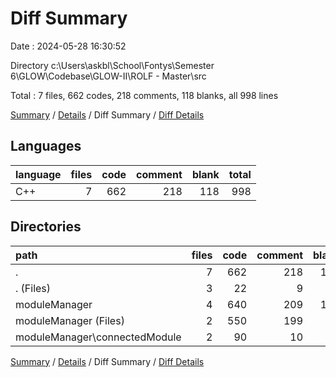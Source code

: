 # Diff Summary

Date : 2024-05-28 16:30:52

Directory c:\\Users\\askbl\\School\\Fontys\\Semester 6\\GLOW\\Codebase\\GLOW-II\\ROLF - Master\\src

Total : 7 files,  662 codes, 218 comments, 118 blanks, all 998 lines

[Summary](results.md) / [Details](details.md) / Diff Summary / [Diff Details](diff-details.md)

## Languages
| language | files | code | comment | blank | total |
| :--- | ---: | ---: | ---: | ---: | ---: |
| C++ | 7 | 662 | 218 | 118 | 998 |

## Directories
| path | files | code | comment | blank | total |
| :--- | ---: | ---: | ---: | ---: | ---: |
| . | 7 | 662 | 218 | 118 | 998 |
| . (Files) | 3 | 22 | 9 | 12 | 43 |
| moduleManager | 4 | 640 | 209 | 106 | 955 |
| moduleManager (Files) | 2 | 550 | 199 | 95 | 844 |
| moduleManager\\connectedModule | 2 | 90 | 10 | 11 | 111 |

[Summary](results.md) / [Details](details.md) / Diff Summary / [Diff Details](diff-details.md)